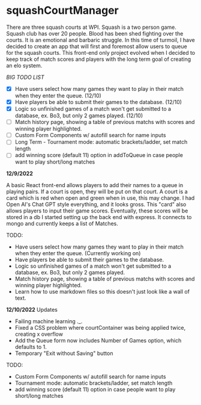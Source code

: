 # squashCourtManager

There are three squash courts at WPI. Squash is a two person game. Squash club has over 20 people. Blood has been shed fighting over the courts. It is an emotional and barbaric struggle. In this time of turmoil, I have decided to create an app that will first and foremost allow users to queue for the squash courts. This front-end only project evolved when I decided to keep track of match scores and players with the long term goal of creating an elo system.

_BIG TODO LIST_

- [x] Have users select how many games they want to play in their match when they enter the queue. (12/10)
- [x] Have players be able to submit their games to the database. (12/10)
- [x] Logic so unfinished games of a match won't get submitted to a database, ex. Bo3, but only 2 games played. (12/10)
- [ ] Match history page, showing a table of previous matchs with scores and winning player highlighted.
- [ ] Custom Form Components w/ autofill search for name inputs
- [ ] Long Term - Tournament mode: automatic brackets/ladder, set match length
- [ ] add winning score (default 11) option in addToQueue in case people want to play short/long matches

**12/9/2022**

A basic React front-end allows players to add their names to a queue in playing pairs. If a court is open, they will be put on that court.
A court is a card which is red when open and green when in use, this may change. I had Open AI's Chat GPT style everything, and it looks gross.
This "card" also allows players to input their game scores. Eventually, these scores will be stored in a db
I started setting up the back end with express. It connects to mongo and currently keeps a list of Matches.

TODO:

- Have users select how many games they want to play in their match when they enter the queue. (Currently working on)
- Have players be able to submit their games to the database.
- Logic so unfinished games of a match won't get submitted to a database, ex. Bo3, but only 2 games played.
- Match history page, showing a table of previous matchs with scores and winning player highlighted.
- Learn how to use markdown files so this doesn't just look like a wall of text.

**12/10/2022**
Updates

- Failing machine learning .\_.
- Fixed a CSS problem where courtContainer was being applied twice, creating x overflow
- Add the Queue form now includes Number of Games option, which defaults to 1.
- Temporary "Exit without Saving" button

TODO:

- Custom Form Components w/ autofill search for name inputs
- Tournament mode: automatic brackets/ladder, set match length
- add winning score (default 11) option in case people want to play short/long matches
